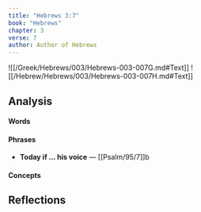```yaml
---
title: "Hebrews 3:7"
book: "Hebrews"
chapter: 3
verse: 7
author: Author of Hebrews
---
```

![[/Greek/Hebrews/003/Hebrews-003-007G.md#Text]]
![[/Hebrew/Hebrews/003/Hebrews-003-007H.md#Text]]

## Analysis

#### Words

#### Phrases
- **Today if ... his voice** — [[Psalm/95/7]]b

#### Concepts

## Reflections
